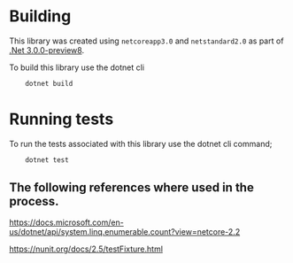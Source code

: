 # Building

This library was created using `netcoreapp3.0` and `netstandard2.0` as part of [.Net 3.0.0-preview8](https://dotnet.microsoft.com/download/dotnet-core/3.0).

To build this library use the dotnet cli

```bash
    dotnet build
```

# Running tests

To run the tests associated with this library use the dotnet cli command;

```bash
    dotnet test
```

## The following references where used in the process.

https://docs.microsoft.com/en-us/dotnet/api/system.linq.enumerable.count?view=netcore-2.2

https://nunit.org/docs/2.5/testFixture.html

